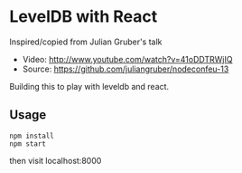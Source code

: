 # LevelDB with React

Inspired/copied from Julian Gruber's talk 
* Video: http://www.youtube.com/watch?v=41oDDTRWjIQ
* Source: https://github.com/juliangruber/nodeconfeu-13

Building this to play with leveldb and react.

## Usage
````
npm install
npm start
````

then visit localhost:8000
